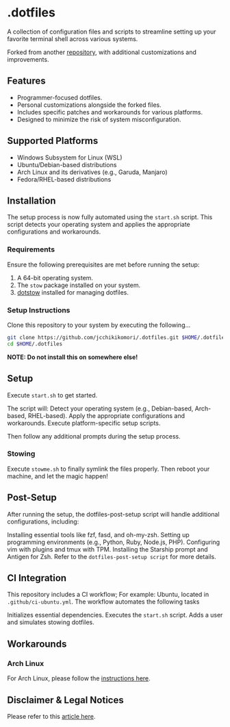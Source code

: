 # .dotfiles

A collection of configuration files and scripts to streamline setting up your favorite terminal shell across various systems.

Forked from another [repository](https://github.com/sreerajkksd/dotfiles), with additional customizations and improvements.

## Features

- Programmer-focused dotfiles.
- Personal customizations alongside the forked files.
- Includes specific patches and workarounds for various platforms.
- Designed to minimize the risk of system misconfiguration.

## Supported Platforms

- Windows Subsystem for Linux (WSL)
- Ubuntu/Debian-based distributions
- Arch Linux and its derivatives (e.g., Garuda, Manjaro)
- Fedora/RHEL-based distributions

## Installation

The setup process is now fully automated using the `start.sh` script. This script detects your operating system and applies the appropriate configurations and workarounds.

### Requirements

Ensure the following prerequisites are met before running the setup:

1. A 64-bit operating system.
2. The `stow` package installed on your system.
3. [dotstow](https://github.com/jcchikikomori/dotstow) installed for managing dotfiles.

### Setup Instructions

Clone this repository to your system by executing the following...
```bash
git clone https://github.com/jcchikikomori/.dotfiles.git $HOME/.dotfiles
cd $HOME/.dotfiles
```

**NOTE: Do not install this on somewhere else!**

## Setup

Execute `start.sh` to get started.

The script will:
Detect your operating system (e.g., Debian-based, Arch-based, RHEL-based).
Apply the appropriate configurations and workarounds.
Execute platform-specific setup scripts.

Then follow any additional prompts during the setup process.

### Stowing

Execute `stowme.sh` to finally symlink the files properly.
Then reboot your machine, and let the magic happen!

## Post-Setup
After running the setup, the dotfiles-post-setup script will handle additional configurations, including:

Installing essential tools like fzf, fasd, and oh-my-zsh.
Setting up programming environments (e.g., Python, Ruby, Node.js, PHP).
Configuring vim with plugins and tmux with TPM.
Installing the Starship prompt and Antigen for Zsh.
Refer to the `dotfiles-post-setup script` for more details.

## CI Integration

This repository includes a CI workflow; For example: Ubuntu, located in `.github/ci-ubuntu.yml`. The workflow automates the following tasks

Initializes essential dependencies.
Executes the `start.sh` script.
Adds a user and simulates stowing dotfiles.

## Workarounds

### Arch Linux

For Arch Linux, please follow the [instructions here](arch/README.MD).

## Disclaimer & Legal Notices

Please refer to this [article here](DISCLAIMER.md).
